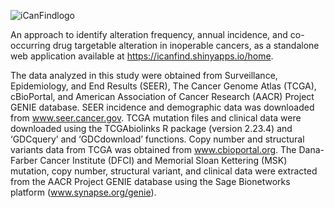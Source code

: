 
![iCanFindlogo](https://user-images.githubusercontent.com/36282687/194733409-b0eaec96-6e82-47db-b184-ce68ce6519f2.png)

An approach to identify alteration frequency, annual incidence, and co-occurring drug targetable alteration in inoperable cancers, as a standalone web application available at https://icanfind.shinyapps.io/home.

The data analyzed in this study were obtained from Surveillance, Epidemiology, and End Results (SEER), The Cancer Genome Atlas (TCGA), cBioPortal, and American Association of Cancer Research (AACR) Project GENIE database. SEER incidence and demographic data was downloaded from www.seer.cancer.gov. TCGA mutation files and clinical data were downloaded using the TCGAbiolinks R package (version 2.23.4) and ‘GDCquery’ and ‘GDCdownload’ functions. Copy number and structural variants data from TCGA was obtained from www.cbioportal.org. The Dana-Farber Cancer Institute (DFCI) and Memorial Sloan Kettering (MSK) mutation, copy number, structural variant, and clinical data were extracted from the AACR Project GENIE database using the Sage Bionetworks platform (www.synapse.org/genie). 

